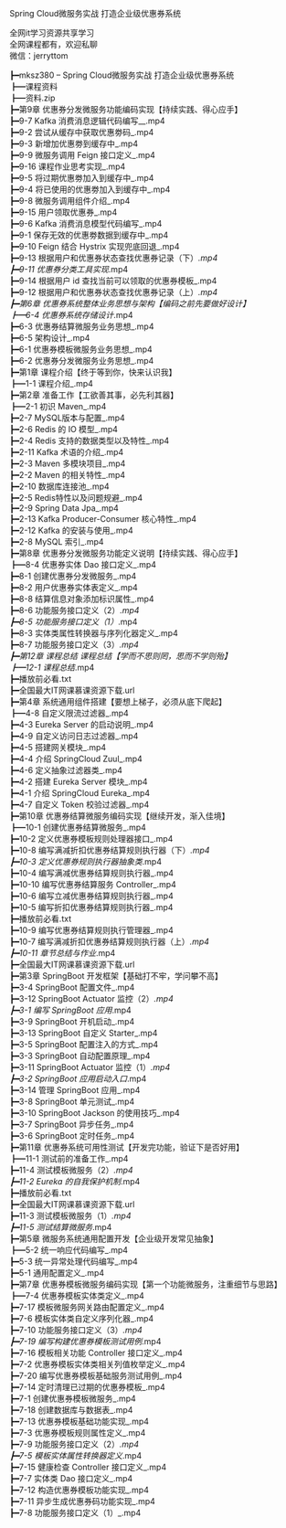 Spring Cloud微服务实战 打造企业级优惠券系统

全网it学习资源共享学习<br>全网课程都有，欢迎私聊<br>微信：jerryttom<br>

┣━mksz380 – Spring Cloud微服务实战 打造企业级优惠券系统<br> ┣━课程资料<br> ┣━资料.zip<br> ┣━第9章 优惠券分发微服务功能编码实现【持续实践、得心应手】<br> ┣━9-7 Kafka 消费消息逻辑代码编写__.mp4<br> ┣━9-2 尝试从缓存中获取优惠劵码_.mp4<br> ┣━9-3 新增加优惠劵到缓存中_.mp4<br> ┣━9-9 微服务调用 Feign 接口定义_.mp4<br> ┣━9-16 课程作业思考实现_.mp4<br> ┣━9-5 将过期优惠劵加入到缓存中_.mp4<br> ┣━9-4 将已使用的优惠劵加入到缓存中_.mp4<br> ┣━9-8 微服务调用组件介绍_.mp4<br> ┣━9-15 用户领取优惠券_.mp4<br> ┣━9-6 Kafka 消费消息模型代码编写_.mp4<br> ┣━9-1 保存无效的优惠劵数据到缓存中_.mp4<br> ┣━9-10 Feign 结合 Hystrix 实现兜底回退_.mp4<br> ┣━9-13 根据用户和优惠券状态查找优惠券记录（下）_.mp4<br> ┣━9-11 优惠券分类工具实现_.mp4<br> ┣━9-14 根据用户 id 查找当前可以领取的优惠券模板_.mp4<br> ┣━9-12 根据用户和优惠券状态查找优惠券记录（上）_.mp4<br> ┣━第6章 优惠券系统整体业务思想与架构【编码之前先要做好设计】<br> ┣━6-4 优惠券系统存储设计_.mp4<br> ┣━6-3 优惠券结算微服务业务思想_.mp4<br> ┣━6-5 架构设计_.mp4<br> ┣━6-1 优惠券模板微服务业务思想_.mp4<br> ┣━6-2 优惠券分发微服务业务思想_.mp4<br> ┣━第1章 课程介绍【终于等到你，快来认识我】<br> ┣━1-1 课程介绍_.mp4<br> ┣━第2章 准备工作【工欲善其事，必先利其器】<br> ┣━2-1 初识 Maven_.mp4<br> ┣━2-7 MySQL版本与配置_.mp4<br> ┣━2-6 Redis 的 IO 模型_.mp4<br> ┣━2-4 Redis 支持的数据类型以及特性_.mp4<br> ┣━2-11 Kafka 术语的介绍_.mp4<br> ┣━2-3 Maven 多模块项目_.mp4<br> ┣━2-2 Maven 的相关特性_.mp4<br> ┣━2-10 数据库连接池_.mp4<br> ┣━2-5 Redis特性以及问题规避_.mp4<br> ┣━2-9 Spring Data Jpa_.mp4<br> ┣━2-13 Kafka Producer-Consumer 核心特性_.mp4<br> ┣━2-12 Kafka 的安装与使用_.mp4<br> ┣━2-8 MySQL 索引_.mp4<br> ┣━第8章 优惠券分发微服务功能定义说明【持续实践、得心应手】<br> ┣━8-4 优惠券实体 Dao 接口定义_.mp4<br> ┣━8-1 创建优惠券分发微服务_.mp4<br> ┣━8-2 用户优惠券实体表定义_.mp4<br> ┣━8-8 结算信息对象添加标识属性_.mp4<br> ┣━8-6 功能服务接口定义（2）_.mp4<br> ┣━8-5 功能服务接口定义（1）_.mp4<br> ┣━8-3 实体类属性转换器与序列化器定义_.mp4<br> ┣━8-7 功能服务接口定义（3）_.mp4<br> ┣━第12章 课程总结 课程总结【学而不思则罔，思而不学则殆】<br> ┣━12-1 课程总结_.mp4<br> ┣━播放前必看.txt<br> ┣━全国最大IT网课慕课资源下载.url<br> ┣━第4章 系统通用组件搭建【要想上梯子，必须从底下爬起】<br> ┣━4-8 自定义限流过滤器_.mp4<br> ┣━4-3 Eureka Server 的启动说明_.mp4<br> ┣━4-9 自定义访问日志过滤器_.mp4<br> ┣━4-5 搭建网关模块_.mp4<br> ┣━4-4 介绍 SpringCloud Zuul_.mp4<br> ┣━4-6 定义抽象过滤器类_.mp4<br> ┣━4-2 搭建 Eureka Server 模块_.mp4<br> ┣━4-1 介绍 SpringCloud Eureka_.mp4<br> ┣━4-7 自定义 Token 校验过滤器_.mp4<br> ┣━第10章 优惠券结算微服务编码实现【继续开发，渐入佳境】<br> ┣━10-1 创建优惠券结算微服务_.mp4<br> ┣━10-2 定义优惠券模板规则处理器接口_.mp4<br> ┣━10-8 编写满减折扣优惠券结算规则执行器（下）_.mp4<br> ┣━10-3 定义优惠券规则执行器抽象类_.mp4<br> ┣━10-4 编写满减优惠券结算规则执行器_.mp4<br> ┣━10-10 编写优惠券结算服务 Controller_.mp4<br> ┣━10-6 编写立减优惠券结算规则执行器_.mp4<br> ┣━10-5 编写折扣优惠券结算规则执行器_.mp4<br> ┣━播放前必看.txt<br> ┣━10-9 编写优惠券结算规则执行管理器_.mp4<br> ┣━10-7 编写满减折扣优惠券结算规则执行器（上）_.mp4<br> ┣━10-11 章节总结与作业_.mp4<br> ┣━全国最大IT网课慕课资源下载.url<br> ┣━第3章 SpringBoot 开发框架【基础打不牢，学问攀不高】<br> ┣━3-4 SpringBoot 配置文件_.mp4<br> ┣━3-12 SpringBoot Actuator 监控（2）_.mp4<br> ┣━3-1 编写 SpringBoot 应用_.mp4<br> ┣━3-9 SpringBoot 开机启动_.mp4<br> ┣━3-13 SpringBoot 自定义 Starter_.mp4<br> ┣━3-5 SpringBoot 配置注入的方式_.mp4<br> ┣━3-3 SpringBoot 自动配置原理_.mp4<br> ┣━3-11 SpringBoot Actuator 监控（1）_.mp4<br> ┣━3-2 SpringBoot 应用启动入口_.mp4<br> ┣━3-14 管理 SpringBoot 应用_.mp4<br> ┣━3-8 SpringBoot 单元测试_.mp4<br> ┣━3-10 SpringBoot Jackson 的使用技巧_.mp4<br> ┣━3-7 SpringBoot 异步任务_.mp4<br> ┣━3-6 SpringBoot 定时任务_.mp4<br> ┣━第11章 优惠券系统可用性测试【开发完功能，验证下是否好用】<br> ┣━11-1 测试前的准备工作_.mp4<br> ┣━11-4 测试模板微服务（2）_.mp4<br> ┣━11-2 Eureka 的自我保护机制_.mp4<br> ┣━播放前必看.txt<br> ┣━全国最大IT网课慕课资源下载.url<br> ┣━11-3 测试模板微服务（1）_.mp4<br> ┣━11-5 测试结算微服务_.mp4<br> ┣━第5章 微服务系统通用配置开发【企业级开发常见抽象】<br> ┣━5-2 统一响应代码编写_.mp4<br> ┣━5-3 统一异常处理代码编写_.mp4<br> ┣━5-1 通用配置定义_.mp4<br> ┣━第7章 优惠券模板微服务编码实现【第一个功能微服务，注重细节与思路】<br> ┣━7-4 优惠券模板实体类定义_.mp4<br> ┣━7-17 模板微服务网关路由配置定义_.mp4<br> ┣━7-6 模板实体类自定义序列化器_.mp4<br> ┣━7-10 功能服务接口定义（3）_.mp4<br> ┣━7-19 编写构建优惠券模板测试用例_.mp4<br> ┣━7-16 模板相关功能 Controller 接口定义_.mp4<br> ┣━7-2 优惠券模板实体类相关列值枚举定义_.mp4<br> ┣━7-20 编写优惠券模板基础服务测试用例_.mp4<br> ┣━7-14 定时清理已过期的优惠券模板_.mp4<br> ┣━7-1 创建优惠券模板微服务_.mp4<br> ┣━7-18 创建数据库与数据表_.mp4<br> ┣━7-13 优惠券模板基础功能实现_.mp4<br> ┣━7-3 优惠券模板规则属性定义_.mp4<br> ┣━7-9 功能服务接口定义（2）_.mp4<br> ┣━7-5 模板实体属性转换器定义_.mp4<br> ┣━7-15 健康检查 Controller 接口定义_.mp4<br> ┣━7-7 实体类 Dao 接口定义_.mp4<br> ┣━7-12 构造优惠券模板功能实现_.mp4<br> ┣━7-11 异步生成优惠券码功能实现_.mp4<br> ┣━7-8 功能服务接口定义（1）_.mp4